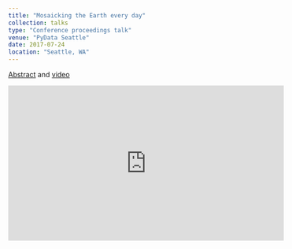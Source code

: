 ```yaml
---
title: "Mosaicking the Earth every day"
collection: talks
type: "Conference proceedings talk"
venue: "PyData Seattle"
date: 2017-07-24
location: "Seattle, WA"
---
```


[Abstract](https://pydata.org/seattle2017/schedule/presentation/97/) and [video](https://www.youtube.com/watch?v=_zA8NNCYxTU)

<iframe width="560" height="315" src="https://www.youtube-nocookie.com/embed/_zA8NNCYxTU" title="YouTube video player" frameborder="0" allow="accelerometer; autoplay; clipboard-write; encrypted-media; gyroscope; picture-in-picture" allowfullscreen></iframe>
